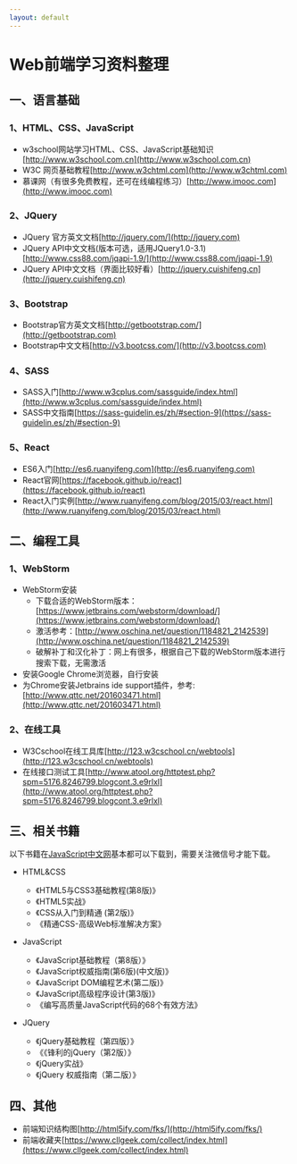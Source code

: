 ```yaml
---
layout: default
---
```


# Web前端学习资料整理

## [](#header-1)一、语言基础

### 1、HTML、CSS、JavaScript
* w3school网站学习HTML、CSS、JavaScript基础知识[http://www.w3school.com.cn](http://www.w3school.com.cn)
* W3C 网页基础教程[http://www.w3chtml.com](http://www.w3chtml.com)
* 慕课网（有很多免费教程，还可在线编程练习）[http://www.imooc.com](http://www.imooc.com)

### 2、JQuery
* JQuery 官方英文文档[http://jquery.com/](http://jquery.com)
* JQuery API中文文档(版本可选，适用JQuery1.0-3.1)[http://www.css88.com/jqapi-1.9/](http://www.css88.com/jqapi-1.9)
* JQuery API中文文档（界面比较好看）[http://jquery.cuishifeng.cn](http://jquery.cuishifeng.cn)

### 3、Bootstrap
* Bootstrap官方英文文档[http://getbootstrap.com/](http://getbootstrap.com)
* Bootstrap中文文档[http://v3.bootcss.com/](http://v3.bootcss.com)

### 4、SASS
* SASS入门[http://www.w3cplus.com/sassguide/index.html](http://www.w3cplus.com/sassguide/index.html)
* SASS中文指南[https://sass-guidelin.es/zh/#section-9](https://sass-guidelin.es/zh/#section-9)

### 5、React
* ES6入门[http://es6.ruanyifeng.com](http://es6.ruanyifeng.com)
* React官网[https://facebook.github.io/react](https://facebook.github.io/react)
* React入门实例[http://www.ruanyifeng.com/blog/2015/03/react.html](http://www.ruanyifeng.com/blog/2015/03/react.html)


## [](#header-2)二、编程工具

### 1、WebStorm
* WebStorm安装
    * 下载合适的WebStorm版本：[https://www.jetbrains.com/webstorm/download/](https://www.jetbrains.com/webstorm/download/)
    * 激活参考：[http://www.oschina.net/question/1184821_2142539](http://www.oschina.net/question/1184821_2142539)
    * 破解补丁和汉化补丁：网上有很多，根据自己下载的WebStorm版本进行搜索下载，无需激活
* 安装Google Chrome浏览器，自行安装
* 为Chrome安装Jetbrains ide support插件，参考: [http://www.qttc.net/201603471.html](http://www.qttc.net/201603471.html)

### 2、在线工具
* W3Cschool在线工具库[http://123.w3cschool.cn/webtools](http://123.w3cschool.cn/webtools)
* 在线接口测试工具[http://www.atool.org/httptest.php?spm=5176.8246799.blogcont.3.e9rlxl](http://www.atool.org/httptest.php?spm=5176.8246799.blogcont.3.e9rlxl)

## [](#header-3)三、相关书籍

以下书籍在[JavaScript中文网](https://www.javascriptcn.com/thread-2.html)基本都可以下载到，需要关注微信号才能下载。

* HTML&CSS
    * 《HTML5与CSS3基础教程(第8版)》
    * 《HTML5实战》
    * 《CSS从入门到精通 (第2版)》
    * 《精通CSS-高级Web标准解决方案》
    
* JavaScript
    * 《JavaScript基础教程（第8版）》
    * 《JavaScript权威指南(第6版)(中文版)》
    * 《JavaScript DOM编程艺术(第二版)》
    * 《JavaScript高级程序设计(第3版)》
    * 《编写高质量JavaScript代码的68个有效方法》
    
* JQuery
    * 《jQuery基础教程（第四版）》
    * 《《锋利的jQuery（第2版）》
    * 《jQuery实战》
    * 《jQuery 权威指南（第二版）》
    
## [](#header-4)四、其他

* 前端知识结构图[http://html5ify.com/fks/](http://html5ify.com/fks/)
* 前端收藏夹[https://www.cllgeek.com/collect/index.html](https://www.cllgeek.com/collect/index.html)

    
    







